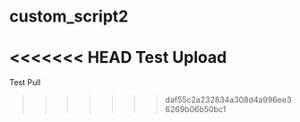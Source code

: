 # custom_script2
<<<<<<< HEAD
Test Upload
=======
Test Pull
>>>>>>> daf55c2a232834a308d4a996ee36269b06b50bc1
